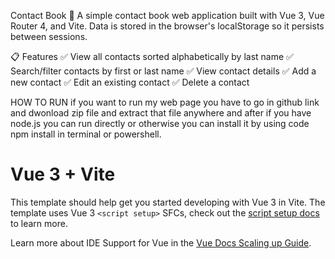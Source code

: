 Contact Book 📒
A simple contact book web application built with Vue 3, Vue Router 4, and Vite.
Data is stored in the browser's localStorage so it persists between sessions.


📋 Features
✅ View all contacts sorted alphabetically by last name
✅ Search/filter contacts by first or last name
✅ View contact details
✅ Add a new contact
✅ Edit an existing contact
✅ Delete a contact

HOW TO RUN 
if you want to run my web page you have to go in github link and dwonload zip file and extract that file anywhere and after if you have node.js you can run directly or otherwise you can install it by using code npm install in terminal or powershell.
# Vue 3 + Vite

This template should help get you started developing with Vue 3 in Vite. The template uses Vue 3 `<script setup>` SFCs, check out the [script setup docs](https://v3.vuejs.org/api/sfc-script-setup.html#sfc-script-setup) to learn more.

Learn more about IDE Support for Vue in the [Vue Docs Scaling up Guide](https://vuejs.org/guide/scaling-up/tooling.html#ide-support).
